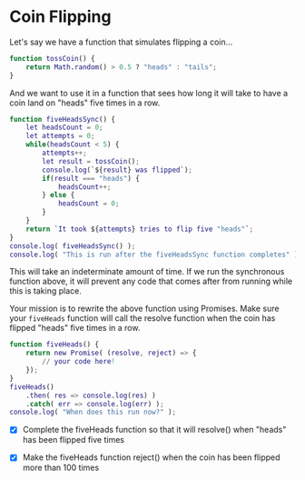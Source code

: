 # Coin Flipping

Let's say we have a function that simulates flipping a coin...


```m
function tossCoin() {
    return Math.random() > 0.5 ? "heads" : "tails";
}
```


And we want to use it in a function that sees how long it will take to have a coin land on "heads" five times in a row.


```m
function fiveHeadsSync() {
    let headsCount = 0;
    let attempts = 0;
    while(headsCount < 5) {
        attempts++;
        let result = tossCoin();
        console.log(`${result} was flipped`);
        if(result === "heads") {
            headsCount++;
        } else {
            headsCount = 0;
        }
    }
    return `It took ${attempts} tries to flip five "heads"`;
}
console.log( fiveHeadsSync() );
console.log( "This is run after the fiveHeadsSync function completes" );
```



This will take an indeterminate amount of time. If we run the synchronous function above, it will prevent any code that comes after from running while this is taking place.

Your mission is to rewrite the above function using Promises. Make sure your ``fiveHeads`` function will call the resolve function when the coin has flipped "heads" five times in a row.



```m
function fiveHeads() {
    return new Promise( (resolve, reject) => {
        // your code here!
    });
}
fiveHeads()
    .then( res => console.log(res) )
    .catch( err => console.log(err) );
console.log( "When does this run now?" );
```


- [x] Complete the fiveHeads function so that it will resolve() when "heads" has been flipped five times

- [x] Make the fiveHeads function reject() when the coin has been flipped more than 100 times